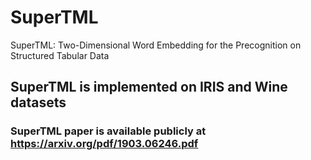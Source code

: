 # SuperTML
SuperTML: Two-Dimensional Word Embedding for the Precognition on Structured Tabular Data
## SuperTML is implemented on IRIS and Wine datasets
### SuperTML paper is available publicly at https://arxiv.org/pdf/1903.06246.pdf
